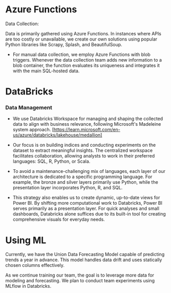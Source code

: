 # Azure Functions

Data Collection:

Data is primarily gathered using Azure Functions. In instances where APIs are too costly or unavailable, we create our own solutions using popular Python libraries like Scrapy, Splash, and BeautifulSoup.

- For manual data collection, we employ Azure Functions with blob triggers. Whenever the data collection team adds new information to a blob container, the function evaluates its uniqueness and integrates it with the main SQL-hosted data.

# DataBricks

### Data Management

- We use Databricks Workspace for managing and shaping the collected data to align with business relevance, following Microsoft's Madeleine system approach. [https://learn.microsoft.com/en-us/azure/databricks/lakehouse/medallion]

- Our focus is on building indices and conducting experiments on the dataset to extract meaningful insights. The centralized workspace facilitates collaboration, allowing analysts to work in their preferred languages: SQL, R, Python, or Scala.

- To avoid a maintenance-challenging mix of languages, each layer of our architecture is dedicated to a specific programming language. For example, the bronze and silver layers primarily use Python, while the presentation layer incorporates Python, R, and SQL.

- This strategy also enables us to create dynamic, up-to-date views for Power BI. By shifting more computational work to Databricks, Power BI serves primarily as a presentation layer. For quick analyses and small dashboards, Databricks alone suffices due to its built-in tool for creating comprehensive visuals for everyday needs.

# Using ML

Currently, we have the Union Data Forecasting Model capable of predicting trends a year in advance. This model handles data drift and uses statically chosen columns effectively.

As we continue training our team, the goal is to leverage more data for modeling and forecasting. We plan to conduct team experiments using MLflow in Databricks.
